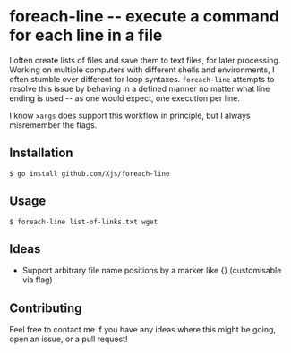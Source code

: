 # foreach-line -- execute a command for each line in a file

I often create lists of files and save them to text files, for later processing. Working on multiple computers with different shells and environments, I often stumble over different for loop syntaxes. `foreach-line` attempts to resolve this issue by behaving in a defined manner no matter what line ending is used -- as one would expect, one execution per line.

I know `xargs` does support this workflow in principle, but I always misremember the flags.

## Installation

```
$ go install github.com/Xjs/foreach-line
```

## Usage

```
$ foreach-line list-of-links.txt wget
```

## Ideas

* Support arbitrary file name positions by a marker like {} (customisable via flag)

## Contributing

Feel free to contact me if you have any ideas where this might be going, open an issue, or a pull request!
